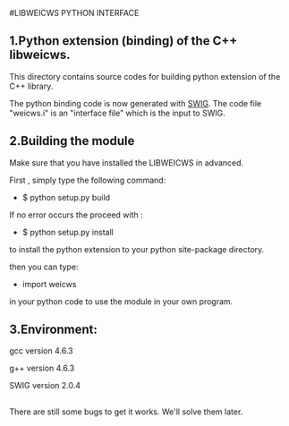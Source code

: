#LIBWEICWS PYTHON INTERFACE

## 1.Python extension (binding) of the C++ libweicws.

This directory contains source codes for building python extension of the C++ library.

The python binding code is now generated with [SWIG](http://www.swig.org). The code file "weicws.i" is an "interface file" which is the input to SWIG.

## 2.Building the module
Make sure that you have installed the LIBWEICWS in advanced.

First , simply type the following command:

* $ python setup.py build

If no error occurs the proceed with :

* $ python setup.py install

to install the python extension to your python site-package directory.

then you can type:

* import weicws

in your python code to use the module in your own program.

## 3.Environment:
gcc version 4.6.3

g++ version 4.6.3

SWIG version 2.0.4

## 
There are still some bugs to get it works. We'll solve them later.
